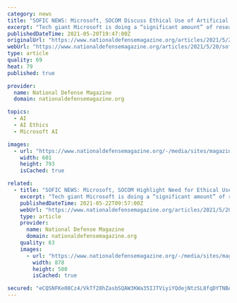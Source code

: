 ```yaml
---
category: news
title: "SOFIC NEWS: Microsoft, SOCOM Discuss Ethical Use of Artificial Intelligence"
excerpt: "Tech giant Microsoft is doing a “significant amount” of research and development work to ensure that its artificial intelligence products are in line with its ethical principles, according to the company's CEO."
publishedDateTime: 2021-05-20T19:47:00Z
originalUrl: "https://www.nationaldefensemagazine.org/articles/2021/5/20/sofic-news-microsoft-investing-in-ai-ethics-rd"
webUrl: "https://www.nationaldefensemagazine.org/articles/2021/5/20/sofic-news-microsoft-investing-in-ai-ethics-rd"
type: article
quality: 69
heat: 79
published: true

provider:
  name: National Defense Magazine
  domain: nationaldefensemagazine.org

topics:
  - AI
  - AI Ethics
  - Microsoft AI

images:
  - url: "https://www.nationaldefensemagazine.org/-/media/sites/magazine/01_covers/may_cover.ashx?h=793&w=601&la=en&hash=2A0B7FC465C936EDFB5D8EB19D5A3113"
    width: 601
    height: 793
    isCached: true

related:
  - title: "SOFIC NEWS: Microsoft, SOCOM Highlight Need for Ethical Use of Artificial Intelligence"
    excerpt: "Tech giant Microsoft is doing a “significant amount” of research and development work to ensure that its artificial intelligence products are in line with its ethical principles, according to the company's CEO."
    publishedDateTime: 2021-05-22T09:57:00Z
    webUrl: "https://www.nationaldefensemagazine.org/articles/2021/5/20/sofic-news-microsoft-investing-in-ai-ethics-rd"
    type: article
    provider:
      name: National Defense Magazine
      domain: nationaldefensemagazine.org
    quality: 63
    images:
      - url: "https://www.nationaldefensemagazine.org/-/media/sites/magazine/2021/05/istock-1150199386_resave.ashx?h=500&w=878&la=en&hash=279D049267A88C2C38978D40F816A53C"
        width: 878
        height: 500
        isCached: true

secured: "eCQSNFKe08Cz4/VkTf28hZasbSQAW3KWa35IJTViyiYQdejNtzSL8fqDYTNBAjWNInOJ84BcssQ9OdWIbXjk3a6QG9/erQ8v598Sye2a5CkdbqalQVtebN318oXikXNEX5pIT8LwkzmCtt+xZEBLGUK35ukEWqCHhzxyw1ui2IF3ma2sLbTSpDFr07OM+Fttu0+vx1uzvf/ktNnZfHAgEqV3m4xgMvbsBfu7viTmA7x4F5dp05BV6TmB5AKculm0Y8tdK70XL0DiD14VV9VaqYYt8ZM2NsL3ZFxywioyhWDwH1J+EW7G9LYHY3qe+LanH55lZfYtU+GpEn0cyltZQOn2nn7ooP3uq1m3EEURzgE=;MuhVY+ncGEGjCxWXdDDq0g=="
---
```


